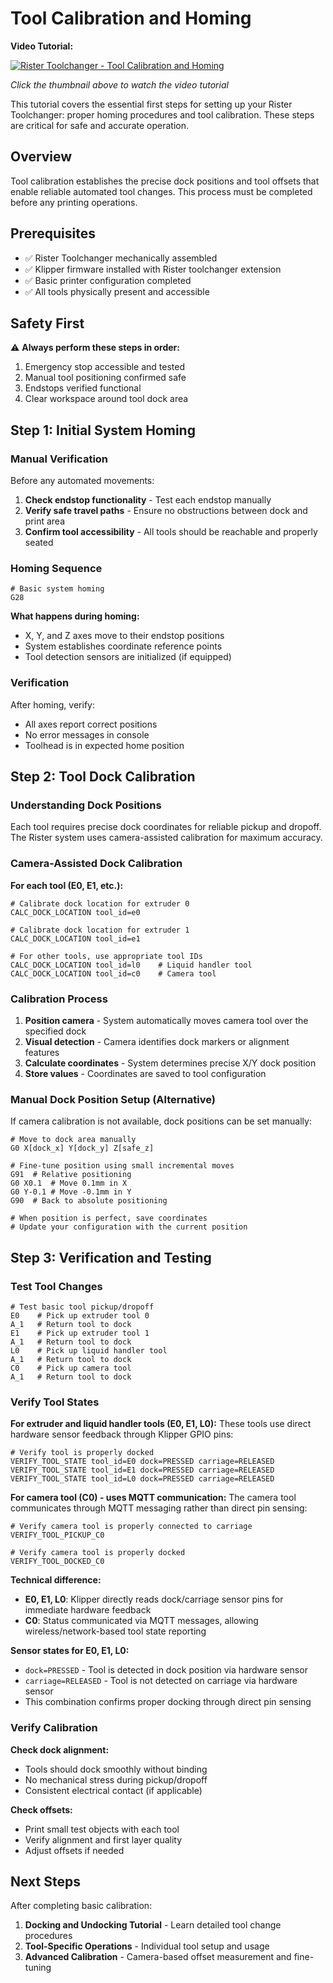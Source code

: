 # Tool Calibration and Homing

**Video Tutorial:**

[![Rister Toolchanger - Tool Calibration and Homing](https://img.youtube.com/vi/rcP2ZRtmrNg/0.jpg)](https://www.youtube.com/watch?v=rcP2ZRtmrNg)

*Click the thumbnail above to watch the video tutorial*

This tutorial covers the essential first steps for setting up your Rister Toolchanger: proper homing procedures and tool calibration. These steps are critical for safe and accurate operation.

## Overview

Tool calibration establishes the precise dock positions and tool offsets that enable reliable automated tool changes. This process must be completed before any printing operations.

## Prerequisites

- ✅ Rister Toolchanger mechanically assembled
- ✅ Klipper firmware installed with Rister toolchanger extension
- ✅ Basic printer configuration completed
- ✅ All tools physically present and accessible

## Safety First

⚠️ **Always perform these steps in order:**
1. Emergency stop accessible and tested
2. Manual tool positioning confirmed safe
3. Endstops verified functional
4. Clear workspace around tool dock area

## Step 1: Initial System Homing

### Manual Verification
Before any automated movements:
1. **Check endstop functionality** - Test each endstop manually
2. **Verify safe travel paths** - Ensure no obstructions between dock and print area
3. **Confirm tool accessibility** - All tools should be reachable and properly seated

### Homing Sequence
```gcode
# Basic system homing
G28
```

**What happens during homing:**
- X, Y, and Z axes move to their endstop positions
- System establishes coordinate reference points
- Tool detection sensors are initialized (if equipped)

### Verification
After homing, verify:
- All axes report correct positions
- No error messages in console
- Toolhead is in expected home position

## Step 2: Tool Dock Calibration

### Understanding Dock Positions

Each tool requires precise dock coordinates for reliable pickup and dropoff. The Rister system uses camera-assisted calibration for maximum accuracy.

### Camera-Assisted Dock Calibration

**For each tool (E0, E1, etc.):**

```gcode
# Calibrate dock location for extruder 0
CALC_DOCK_LOCATION tool_id=e0

# Calibrate dock location for extruder 1  
CALC_DOCK_LOCATION tool_id=e1

# For other tools, use appropriate tool IDs
CALC_DOCK_LOCATION tool_id=l0    # Liquid handler tool
CALC_DOCK_LOCATION tool_id=c0    # Camera tool
```

### Calibration Process

1. **Position camera** - System automatically moves camera tool over the specified dock
2. **Visual detection** - Camera identifies dock markers or alignment features
3. **Calculate coordinates** - System determines precise X/Y dock position
4. **Store values** - Coordinates are saved to tool configuration

### Manual Dock Position Setup (Alternative)

If camera calibration is not available, dock positions can be set manually:

```gcode
# Move to dock area manually
G0 X[dock_x] Y[dock_y] Z[safe_z]

# Fine-tune position using small incremental moves
G91  # Relative positioning
G0 X0.1  # Move 0.1mm in X
G0 Y-0.1 # Move -0.1mm in Y
G90  # Back to absolute positioning

# When position is perfect, save coordinates
# Update your configuration with the current position
```

## Step 3: Verification and Testing

### Test Tool Changes

```gcode
# Test basic tool pickup/dropoff
E0    # Pick up extruder tool 0
A_1   # Return tool to dock
E1    # Pick up extruder tool 1  
A_1   # Return tool to dock
L0    # Pick up liquid handler tool
A_1   # Return tool to dock
C0    # Pick up camera tool
A_1   # Return tool to dock
```

### Verify Tool States

**For extruder and liquid handler tools (E0, E1, L0):**
These tools use direct hardware sensor feedback through Klipper GPIO pins:
```gcode
# Verify tool is properly docked
VERIFY_TOOL_STATE tool_id=E0 dock=PRESSED carriage=RELEASED
VERIFY_TOOL_STATE tool_id=E1 dock=PRESSED carriage=RELEASED
VERIFY_TOOL_STATE tool_id=L0 dock=PRESSED carriage=RELEASED
```

**For camera tool (C0) - uses MQTT communication:**
The camera tool communicates through MQTT messaging rather than direct pin sensing:
```gcode
# Verify camera tool is properly connected to carriage
VERIFY_TOOL_PICKUP_C0

# Verify camera tool is properly docked
VERIFY_TOOL_DOCKED_C0
```

**Technical difference:**
- **E0, E1, L0**: Klipper directly reads dock/carriage sensor pins for immediate hardware feedback
- **C0**: Status communicated via MQTT messages, allowing wireless/network-based tool state reporting

**Sensor states for E0, E1, L0:**
- `dock=PRESSED` - Tool is detected in dock position via hardware sensor
- `carriage=RELEASED` - Tool is not detected on carriage via hardware sensor
- This combination confirms proper docking through direct pin sensing

### Verify Calibration

**Check dock alignment:**
- Tools should dock smoothly without binding
- No mechanical stress during pickup/dropoff
- Consistent electrical contact (if applicable)

**Check offsets:**
- Print small test objects with each tool
- Verify alignment and first layer quality
- Adjust offsets if needed

## Next Steps

After completing basic calibration:
1. **Docking and Undocking Tutorial** - Learn detailed tool change procedures
2. **Tool-Specific Operations** - Individual tool setup and usage
3. **Advanced Calibration** - Camera-based offset measurement and fine-tuning